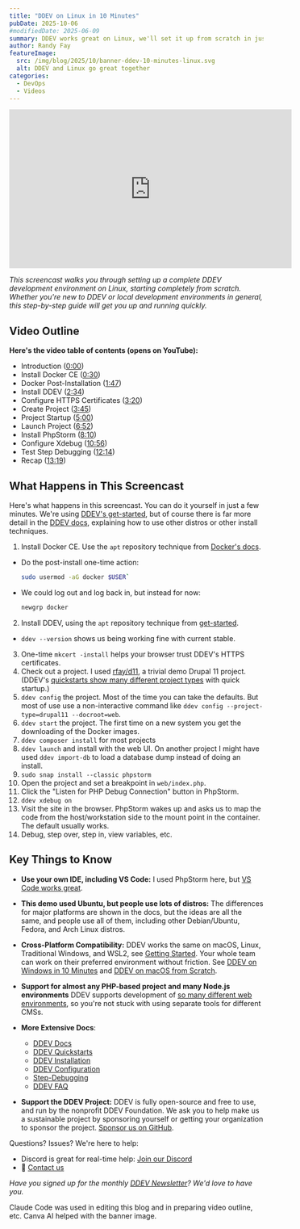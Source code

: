 ```yaml
---
title: "DDEV on Linux in 10 Minutes"
pubDate: 2025-10-06
#modifiedDate: 2025-06-09
summary: DDEV works great on Linux, we'll set it up from scratch in just 10 minutes..
author: Randy Fay
featureImage:
  src: /img/blog/2025/10/banner-ddev-10-minutes-linux.svg
  alt: DDEV and Linux go great together
categories:
  - DevOps
  - Videos
---
```


<div class="video-container">
<iframe width="560" height="315" src="https://www.youtube.com/embed/14JvCVbn1qs?si=uxr_xUmpi6I3u7ks" title="YouTube video player" frameborder="0" allow="accelerometer; autoplay; clipboard-write; encrypted-media; gyroscope; picture-in-picture; web-share" referrerpolicy="strict-origin-when-cross-origin" allowfullscreen></iframe>
</div>

_This screencast walks you through setting up a complete DDEV development environment on Linux, starting completely from scratch. Whether you're new to DDEV or local development environments in general, this step-by-step guide will get you up and running quickly._

## Video Outline

**Here's the video table of contents (opens on YouTube):**

- Introduction ([0:00](https://youtu.be/14JvCVbn1qs?t=0))
- Install Docker CE ([0:30](https://youtu.be/14JvCVbn1qs?t=30))
- Docker Post-Installation ([1:47](https://youtu.be/14JvCVbn1qs?t=107))
- Install DDEV ([2:34](https://youtu.be/14JvCVbn1qs?t=154))
- Configure HTTPS Certificates ([3:20](https://youtu.be/14JvCVbn1qs?t=200))
- Create Project ([3:45](https://youtu.be/14JvCVbn1qs?t=225))
- Project Startup ([5:00](https://youtu.be/14JvCVbn1qs?t=300))
- Launch Project ([6:52](https://youtu.be/14JvCVbn1qs?t=412))
- Install PhpStorm ([8:10](https://youtu.be/14JvCVbn1qs?t=490))
- Configure Xdebug ([10:56](https://youtu.be/14JvCVbn1qs?t=656))
- Test Step Debugging ([12:14](https://youtu.be/14JvCVbn1qs?t=734))
- Recap ([13:19](https://youtu.be/14JvCVbn1qs?t=799))

## What Happens in This Screencast

Here's what happens in this screencast. You can do it yourself in just a few minutes. We're using [DDEV's get-started](/get-started), but of course there is far more detail in the [DDEV docs](https://docs.ddev.com), explaining how to use other distros or other install techniques.

1. Install Docker CE. Use the `apt` repository technique from [Docker's docs](https://docs.docker.com/engine/install/ubuntu/#install-using-the-repository).

- Do the post-install one-time action:
  ```bash
  sudo usermod -aG docker $USER`
  ```
- We could log out and log back in, but instead for now:
  ```bash
  newgrp docker
  ```

2. Install DDEV, using the `apt` repository technique from [get-started](/get-started).

- `ddev --version` shows us being working fine with current stable.

3. One-time `mkcert -install` helps your browser trust DDEV's HTTPS certificates.
4. Check out a project. I used [rfay/d11](https://github.com/rfay/d11), a trivial demo Drupal 11 project. (DDEV's [quickstarts show many different project types](https://docs.ddev.com/en/stable/users/quickstart/) with quick startup.)
5. `ddev config` the project. Most of the time you can take the defaults. But most of use use a non-interactive command like `ddev config --project-type=drupal11 --docroot=web`.
6. `ddev start` the project. The first time on a new system you get the downloading of the Docker images.
7. `ddev composer install` for most projects
8. `ddev launch` and install with the web UI. On another project I might have used `ddev import-db` to load a database dump instead of doing an install.
9. `sudo snap install --classic phpstorm`
10. Open the project and set a breakpoint in `web/index.php`.
11. Click the "Listen for PHP Debug Connection" button in PhpStorm.
12. `ddev xdebug on`
13. Visit the site in the browser. PhpStorm wakes up and asks us to map the code from the host/workstation side to the mount point in the container. The default usually works.
14. Debug, step over, step in, view variables, etc.

## Key Things to Know

- **Use your own IDE, including VS Code:** I used PhpStorm here, but [VS Code works great](https://docs.ddev.com/en/stable/users/debugging-profiling/step-debugging/#ide-setup).
- **This demo used Ubuntu, but people use lots of distros:** The differences for major platforms are shown in the docs, but the ideas are all the same, and people use all of them, including other Debian/Ubuntu, Fedora, and Arch Linux distros.
- **Cross-Platform Compatibility:** DDEV works the same on macOS, Linux, Traditional Windows, and WSL2, see [Getting Started](/get-started). Your whole team can work on their preferred environment without friction. See [DDEV on Windows in 10 Minutes](watch-new-windows-installer.md) and [DDEV on macOS from Scratch](watch-ddev-local-from-scratch-with-macos.md).
- **Support for almost any PHP-based project and many Node.js environments** DDEV supports development of [so many different web environments](https://docs.ddev.com/en/stable/users/quickstart/), so you're not stuck with using separate tools for different CMSs.
- **More Extensive Docs**:
  - [DDEV Docs](https://docs.ddev.com)
  - [DDEV Quickstarts](https://docs.ddev.com/en/stable/users/quickstart/)
  - [DDEV Installation](https://docs.ddev.com/en/stable/users/install/)
  - [DDEV Configuration](https://docs.ddev.com/en/stable/users/configuration/config/)
  - [Step-Debugging](https://docs.ddev.com/en/stable/users/debugging-profiling/step-debugging/)
  - [DDEV FAQ](https://docs.ddev.com/en/stable/users/faq/)

- **Support the DDEV Project:** DDEV is fully open-source and free to use, and run by the nonprofit DDEV Foundation. We ask you to help make us a sustainable project by sponsoring yourself or getting your organization to sponsor the project. [Sponsor us on GitHub](https://github.com/sponsors/ddev).

Questions? Issues? We're here to help:

- Discord is great for real-time help: [Join our Discord](/s/discord)
- 💬 [Contact us](/contact)

_Have you signed up for the monthly [DDEV Newsletter](/newsletter)? We'd love to have you._

Claude Code was used in editing this blog and in preparing video outline, etc. Canva AI helped with the banner image.
